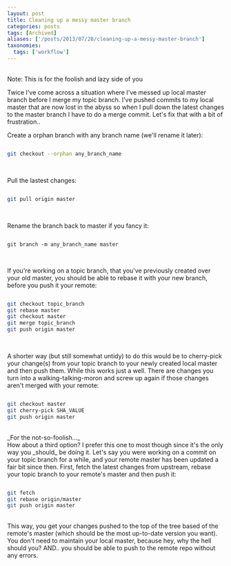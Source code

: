 ```yaml
---
layout: post
title: Cleaning up a messy master branch
categories: posts
tags: [Archived]
aliases: ['/posts/2013/07/28/cleaning-up-a-messy-master-branch']
taxonomies:
  tags: ['workflow']
---
```

<br>
Note: This is for the foolish and lazy side of you

Twice I've come across a situation where I've messed up local master branch before I merge my topic branch. I've pushed commits to my local master that are now lost in the abyss so when I pull down the latest changes to the master branch I have to do a merge commit. Let's fix that with a bit of frustration..

Create a orphan branch with any branch name (we'll rename it later):

~~~ bash

git checkout --orphan any_branch_name

~~~
<br>

Pull the lastest changes:

~~~ bash

git pull origin master

~~~
<br>

Rename the branch back to master if you fancy it:

~~~

git branch -m any_branch_name master

~~~
<br>

If you're working on a topic branch, that you've previously created over your old master, you should be able to rebase it with your new branch, before you push it your remote:

~~~ bash

git checkout topic_branch
git rebase master
git checkout master
git merge topic_branch
git push origin master

~~~
<br>

A shorter way (but still somewhat untidy) to do this would be to cherry-pick your change(s) from your topic branch to your newly created local master and then push them. While this works just a well. There are changes you turn into a walking-talking-moron and screw up again if those changes aren't merged with your remote:

~~~ bash

git checkout master
git cherry-pick SHA_VALUE
git push origin master

~~~
<br>
_For the not-so-foolish..._<br>
How about a third option? I prefer this one to most though since it's the only way you _should_ be doing it.
Let's say you were working on a commit on your topic branch for a while, and your remote master has been updated a fair bit since then.
First, fetch the latest changes from upstream, rebase your topic branch to your remote's master and then push it:

~~~ bash

git fetch
git rebase origin/master
git push origin master

~~~
<br>
This way, you get your changes pushed to the top of the tree based of the remote's master (which should be the most up-to-date version you want). You don't need to maintain your local master, because hey, why the hell should you? AND.. you should be able to push to the remote repo without any errors.